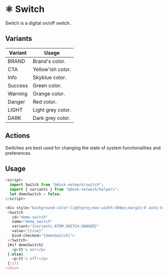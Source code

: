 # ⚛️ Switch

Switch is a digital on/off switch.

## Variants

| Variant   | Usage            |
| --------- | ---------------- |
| BRAND     | Brand's color.   |
| CTA       | Yellow'ish color.|
| Info      | Skyblue color.   |
| Success   | Green color.     |
| Warning   | Orange color.    |
| Danger    | Red color.       |
| LIGHT     | Light grey color.|
| DARK      | Dark grey color. |


## Actions

Switches are best used for changing the state of system functionalities and preferences.

## Usage

```js
<script>
  import Switch from "@dusk-network/switch";
  import { variants } from "@dusk-network/helpers";
  let demoSwitch = false;
</script>

<div style="background-color:lightgrey;max-width:400px;margin:0 auto;text-align:center;">
 <Switch
   id="demo-switch"
   name="demo_switch"
   variant="{variants.ATOM.SWITCH.DANGER}"
   value="{true}"
   bind:checked="{demoSwitch}">
 </Switch>
 {#if demoSwitch}
   <p>It's on!</p>
 {:else}
   <p>It's off!</p>
 {/if}
</div>
```